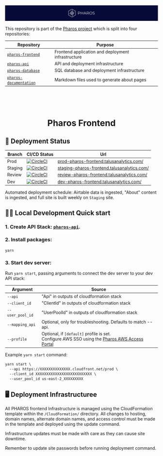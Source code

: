 [![Pharos](https://github.com/viralemergence/pharos-frontend/blob/prod/diagrams/pharos-banner.png)](https://pharos.viralemergence.org/)

This repository is part of the [Pharos project](https://pharos.viralemergence.org/)
which is split into four repositories:

| Repository                                                                       | Purpose                                            |
| -------------------------------------------------------------------------------- | -------------------------------------------------- |
| [`pharos-frontend`](https://github.com/viralemergence/pharos-frontend)           | Frontend application and deployment infrastructure |
| [`pharos-api`](https://github.com/viralemergence/pharos-api)                     | API and deployment infrastructure                  |
| [`pharos-database`](https://github.com/viralemergence/pharos-database)           | SQL database and deployment infrastructure         |
| [`pharos-documentation`](https://github.com/viralemergence/pharos-documentation) | Markdown files used to generate about pages        |

<br>
<br>
<br>
<h1 align="center">
  Pharos Frontend
</h1>

## 🚀 Deployment Status

| Branch  | CI/CD Status                                                                                                                                                                                                                                                                       | Url                                                                                                |
| ------- | ---------------------------------------------------------------------------------------------------------------------------------------------------------------------------------------------------------------------------------------------------------------------------------- | -------------------------------------------------------------------------------------------------- |
| Prod    | [![CircleCI](https://dl.circleci.com/status-badge/img/gh/talus-analytics-bus/pharos-frontend/tree/prod.svg?style=svg&circle-token=3adbf3c5aa0bc15ad4f90f724a9c4b7b52bbb6b7)](https://dl.circleci.com/status-badge/redirect/gh/talus-analytics-bus/pharos-frontend/tree/prod)       | [prod-pharos-frontend.talusanalytics.com/](https://prod-pharos-frontend.talusanalytics.com/)       |
| Staging | [![CircleCI](https://dl.circleci.com/status-badge/img/gh/talus-analytics-bus/pharos-frontend/tree/staging.svg?style=svg&circle-token=3adbf3c5aa0bc15ad4f90f724a9c4b7b52bbb6b7)](https://dl.circleci.com/status-badge/redirect/gh/talus-analytics-bus/pharos-frontend/tree/staging) | [staging-pharos-frontend.talusanalytics.com/](https://staging-pharos-frontend.talusanalytics.com/) |
| Review  | [![CircleCI](https://dl.circleci.com/status-badge/img/gh/talus-analytics-bus/pharos-frontend/tree/review.svg?style=svg&circle-token=3adbf3c5aa0bc15ad4f90f724a9c4b7b52bbb6b7)](https://dl.circleci.com/status-badge/redirect/gh/talus-analytics-bus/pharos-frontend/tree/review)   | [review-pharos-frontend.talusanalytics.com/](https://review-pharos-frontend.talusanalytics.com/)   |
| Dev     | [![CircleCI](https://dl.circleci.com/status-badge/img/gh/talus-analytics-bus/pharos-frontend/tree/dev.svg?style=svg&circle-token=3adbf3c5aa0bc15ad4f90f724a9c4b7b52bbb6b7)](https://dl.circleci.com/status-badge/redirect/gh/talus-analytics-bus/pharos-frontend/tree/dev)         | [dev-pharos-frontend.talusanalytics.com/](https://dev-pharos-frontend.talusanalytics.com/)         |

Automated deployment schedule: Airtable data is ingested, "About" content is ingested, and full site is built weekly on `Staging` site.

## 👩‍💻 Local Development Quick start

### 1. Create API Stack: [`pharos-api`](https://github.com/viralemergence/pharos-api).

### 2. Install packages:

```
yarn
```

### 3. Start dev server:

Run `yarn start`, passing arguments to connect the dev server to your dev API stack:

<!-- | Argument         | Description                                                          | Source                                                                                            | -->
<!-- | ---------------- | -------------------------------------------------------------------- | ------------------------------------------------------------------------------------------------- | -->
<!-- | `--api`          | Cloudfront distribution url for the main API                         | "Outputs" section of cloudformation stack                                                         | -->
<!-- | `--mapping_api`  | Cloudfront distribution url for the mapping API                      | "Outputs" section of cloudformation stack                                                         | -->
<!-- | `--client_id`    | AWS Cognito client ID                                                | "Outputs" section of cloudformation stack                                                         | -->
<!-- | `--user_pool_id` | AWS Cognito user pool ID                                             | "Outputs" section of cloudformation stack                                                         | -->
<!-- | `--profile`      | AWS SSO Profile with developer-level credentials for Pharos Prod AWS | Configure AWS SSO using the [Pharos AWS Access Portal](https://viralemergence.awsapps.com/start/) | -->

| Argument         | Source                                                                                                                                           |
| ---------------- | ------------------------------------------------------------------------------------------------------------------------------------------------ |
| `--api`          | "Api" in outputs of cloudformation stack                                                                                                         |
| `--client_id`    | "ClientId" in outputs of cloudformation stack                                                                                                    |
| `--user_pool_id` | "UserPoolId" in outputs of cloudformation stack                                                                                                  |
| `--mapping_api`  | Optional, only for troubleshooting. Defaults to match --api.                                                                                     |
| `--profile`      | Optional, if `[default]` profile is set. </br> Configure AWS SSO using the [Pharos AWS Access Portal](https://viralemergence.awsapps.com/start/) |

Example `yarn start` command:

<!-- ``` -->
<!-- yarn start \ -->
<!--   --api [CF Distribution URL] \ -->
<!--   --profile [AWS SSO Profile] \ -->
<!--   --client_id [AWS Cognito Client ID] \ -->
<!--   --user_pool_id [AWS Cognito User Pool ID] -->
<!-- ``` -->

```
yarn start \
  --api https://XXXXXXXXXXXXXX.cloudfront.net/prod \
  --client_id XXXXXXXXXXXXXXXXXXXXXXXXXX \
  --user_pool_id us-east-2_XXXXXXXXX
```

## 🖥 Deployment Infrastructuree

All PHAROS frontend Infrastructure is managed using the CloudFormation template within
the `/CloudFormation/` directory. All changes to hosting, domain names, alternate domain
names, and access control must be made in the template and deployed using the update command.

Infrastructure updates must be made with care as they can cause site downtime.

Remember to update site passwords before running deployment command.
